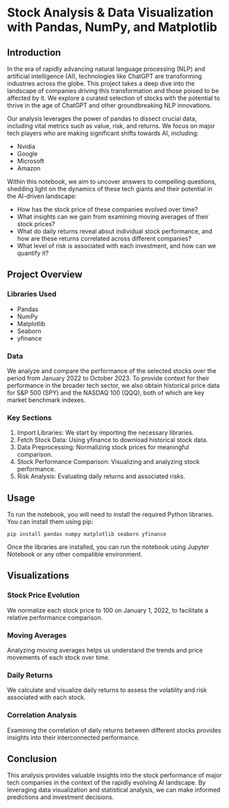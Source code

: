 # Stock Analysis & Data Visualization with Pandas, NumPy, and Matplotlib
## Introduction
In the era of rapidly advancing natural language processing (NLP) and artificial intelligence (AI), technologies like ChatGPT are transforming industries across the globe. This project takes a deep dive into the landscape of companies driving this transformation and those poised to be affected by it. We explore a curated selection of stocks with the potential to thrive in the age of ChatGPT and other groundbreaking NLP innovations.

Our analysis leverages the power of pandas to dissect crucial data, including vital metrics such as value, risk, and returns. We focus on major tech players who are making significant shifts towards AI, including:
- Nvidia
- Google
- Microsoft
- Amazon
 
Within this notebook, we aim to uncover answers to compelling questions, shedding light on the dynamics of these tech giants and their potential in the AI-driven landscape:
- How has the stock price of these companies evolved over time?
- What insights can we gain from examining moving averages of their stock prices?
- What do daily returns reveal about individual stock performance, and how are these returns correlated across different companies?
- What level of risk is associated with each investment, and how can we quantify it?

## Project Overview
### Libraries Used
- Pandas
- NumPy
- Matplotlib
- Seaborn
- yfinance

### Data
We analyze and compare the performance of the selected stocks over the period from January 2022 to October 2023. To provide context for their performance in the broader tech sector, we also obtain historical price data for S&P 500 (SPY) and the NASDAQ 100 (QQQ), both of which are key market benchmark indexes.

### Key Sections
1. Import Libraries: We start by importing the necessary libraries.
2. Fetch Stock Data: Using yfinance to download historical stock data.
3. Data Preprocessing: Normalizing stock prices for meaningful comparison.
4. Stock Performance Comparison: Visualizing and analyzing stock performance.
5. Risk Analysis: Evaluating daily returns and associated risks.

## Usage
To run the notebook, you will need to install the required Python libraries. You can install them using pip:

```
pip install pandas numpy matplotlib seaborn yfinance
```

Once the libraries are installed, you can run the notebook using Jupyter Notebook or any other compatible environment.

## Visualizations
### Stock Price Evolution
We normalize each stock price to 100 on January 1, 2022, to facilitate a relative performance comparison.

### Moving Averages
Analyzing moving averages helps us understand the trends and price movements of each stock over time.

### Daily Returns
We calculate and visualize daily returns to assess the volatility and risk associated with each stock.

### Correlation Analysis
Examining the correlation of daily returns between different stocks provides insights into their interconnected performance.

## Conclusion
This analysis provides valuable insights into the stock performance of major tech companies in the context of the rapidly evolving AI landscape. By leveraging data visualization and statistical analysis, we can make informed predictions and investment decisions.


